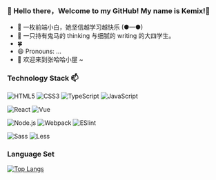 ### 👋 Hello there，Welcome to my GitHub! My name is Kemix!👻
- 🌱 一枚前端小白，她坚信越学习越快乐  (●—●)
- 💫 一只持有鬼马的 thinking 与细腻的 writing 的大四学生。
- 🍀 
- 😄 Pronouns: ...
- 🤗 欢迎来到张哈哈小屋 ~ 

### Technology Stack 📫

![HTML5](https://img.shields.io/badge/-HTML5-%23E44D27?style=flat-square&logo=html5&logoColor=ffffff)
![CSS3](https://img.shields.io/badge/CSS3-yellow?style=flat-square&logo=css3)
![TypeScript](https://img.shields.io/badge/-TypeScript-007ACC?style=flat-square&logo=typescript&logoColor=white)
![JavaScript](https://img.shields.io/badge/JavaScript-red?style=flat-square&logo=JavaScript&logoColor=ffffff)

![React](https://img.shields.io/badge/React-blue?style=flat-square&logo=react&logoColor=ffffff)
![Vue](https://img.shields.io/badge/Vue.js-4FC08D?style=flat-square&logo=Vue.js&logoColor=ffffff)

![Node.js](https://img.shields.io/badge/Node.js-339933?style=flat-square&logo=Node.js&logoColor=ffffff)
![Webpack](https://img.shields.io/badge/Webpack-skyblue?style=flat-square&logo=Webpack&logoColor=ffffff)
![ESlint](https://img.shields.io/badge/ESLint-4B32C3?style=flat-square&logo=ESLint&logoColor=ffffff)

![Sass](https://img.shields.io/badge/-Sass-%23CC6699?style=flat-square&logo=sass&logoColor=ffffff)
![Less](https://img.shields.io/badge/Less-1171EE?style=flat-square&logo=Less&logoColor=ffffff)

### Language Set

[![Top Langs](https://github-readme-stats.vercel.app/api/top-langs/?username=kemix-zjj&layout=compact)](https://github.com/anuraghazra/github-readme-stats)
